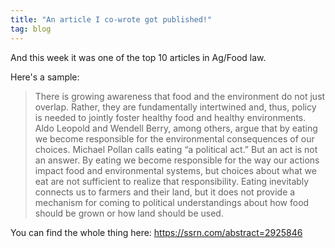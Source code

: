 ```yaml
---
title: "An article I co-wrote got published!"
tag: blog
---
```


And this week it was one of the top 10 articles in Ag/Food law.

Here's a sample:

> There is growing awareness that food and the environment do not just overlap. Rather, they are fundamentally intertwined and, thus, policy is needed to jointly foster healthy food and healthy environments. Aldo Leopold and Wendell Berry, among others, argue that by eating we become responsible for the environmental consequences of our choices. Michael Pollan calls eating “a political act.” But an act is not an answer. By eating we become responsible for the way our actions impact food and environmental systems, but choices about what we eat are not sufficient to realize that responsibility. Eating inevitably connects us to farmers and their land, but it does not provide a mechanism for coming to political understandings about how food should be grown or how land should be used.

You can find the whole thing here: <https://ssrn.com/abstract=2925846>
